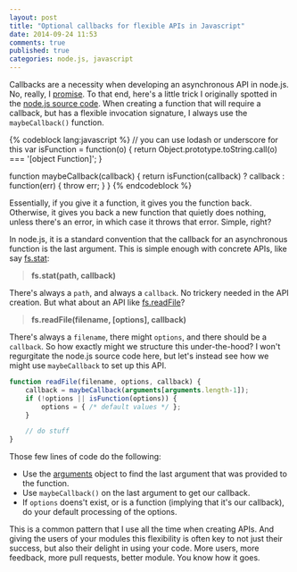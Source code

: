 ```yaml
---
layout: post
title: "Optional callbacks for flexible APIs in Javascript"
date: 2014-09-24 11:53
comments: true
published: true
categories: node.js, javascript
---
```


Callbacks are a necessity when developing an asynchronous API in node.js. No, really, I [promise](https://developer.mozilla.org/en-US/docs/Web/JavaScript/Reference/Global_Objects/Promise). To that end, here's a little trick I originally spotted in the [node.js source code](https://github.com/joyent/node). When creating a function that will require a callback, but has a flexible invocation signature, I always use the `maybeCallback()` function.

{% codeblock lang:javascript %}
// you can use lodash or underscore for this
var isFunction = function(o) {
	return Object.prototype.toString.call(o) === '[object Function]';
}

function maybeCallback(callback) {
	return isFunction(callback) ? callback : function(err) { throw err; }
}
{% endcodeblock %}

<!-- more -->

Essentially, if you give it a function, it gives you the function back. Otherwise, it gives you back a new function that quietly does nothing, unless there's an error, in which case it throws that error. Simple, right?

In node.js, it is a standard convention that the callback for an asynchronous function is the last argument. This is simple enough with concrete APIs, like say [fs.stat](http://nodejs.org/api/fs.html#fs_fs_stat_path_callback):

> **fs.stat(path, callback)**

There's always a `path`, and always a `callback`. No trickery needed in the API creation. But what about an API like [fs.readFile](http://nodejs.org/api/fs.html#fs_fs_readfile_filename_options_callback)?

> **fs.readFile(filename, [options], callback)**

There's always a `filename`, there might `options`, and there should be a `callback`. So how exactly might we structure this under-the-hood? I won't regurgitate the node.js source code here, but let's instead see how we might use `maybeCallback` to set up this API.

```js
function readFile(filename, options, callback) {
	callback = maybeCallback(arguments[arguments.length-1]);
	if (!options || isFunction(options)) {
		options = { /* default values */ };
	}

	// do stuff
}
```

Those few lines of code do the following:

* Use the [arguments](https://developer.mozilla.org/en-US/docs/Web/JavaScript/Reference/Functions/arguments) object to find the last argument that was provided to the function.
* Use `maybeCallback()` on the last argument to get our callback.
* If `options` doens't exist, or is a function (implying that it's our callback), do your default processing of the options.

This is a common pattern that I use all the time when creating APIs. And giving the users of your modules this flexibility is often key to not just their success, but also their delight in using your code. More users, more feedback, more pull requests, better module. You know how it goes.